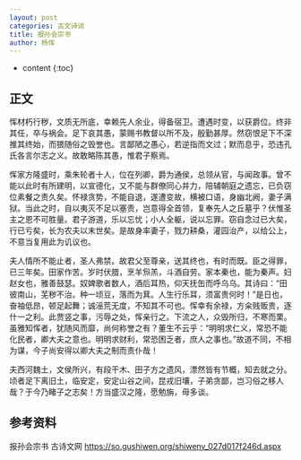 ```yaml
---
layout: post
categories: 古文诗词
title: 报孙会宗书
author: 杨恽
---
```

* content
{:toc}

## 正文

恽材朽行秽，文质无所底，幸赖先人余业，得备宿卫。遭遇时变，以获爵位。终非其任，卒与祸会。足下哀其愚，蒙赐书教督以所不及，殷勤甚厚。然窃恨足下不深推其终始，而猥随俗之毁誉也。言鄙陋之愚心，若逆指而文过；默而息乎，恐违孔氏各言尔志之义。故敢略陈其愚，惟君子察焉。

恽家方隆盛时，乘朱轮者十人，位在列卿，爵为通侯，总领从官，与闻政事。曾不能以此时有所建明，以宣德化，又不能与群僚同心并力，陪辅朝庭之遗忘，已负窃位素餐之责久矣。怀禄贪势，不能自退，遂遭变故，横被口语，身幽北阙，妻子满狱。当此之时，自以夷灭不足以塞责，岂意得全首领，复奉先人之丘墓乎？伏惟圣主之恩不可胜量。君子游道，乐以忘忧；小人全躯，说以忘罪。窃自念过已大矣，行已亏矣，长为农夫以末世矣。是故身率妻子，戮力耕桑，灌园治产，以给公上，不意当复用此为讥议也。

夫人情所不能止者，圣人弗禁。故君父至尊亲，送其终也，有时而既。臣之得罪，已三年矣。田家作苦。岁时伏腊，烹羊炰羔，斗酒自劳。家本秦也，能为秦声。妇赵女也，雅善鼓瑟。奴婢歌者数人，酒后耳热，仰天抚缶而呼乌乌。其诗曰：“田彼南山，芜秽不治。种一顷豆，落而为萁。人生行乐耳，须富贵何时！”是日也，奋袖低昂，顿足起舞；诚滛荒无度，不知其不可也。恽幸有余禄，方籴贱贩贵，逐什一之利。此贾竖之事，污辱之处，恽亲行之。下流之人，众毁所归，不寒而栗。虽雅知恽者，犹随风而靡，尚何称誉之有？董生不云乎：“明明求仁义，常恐不能化民者，卿大夫之意也。明明求财利，常恐困乏者，庶人之事也。”故道不同，不相为谋，今子尚安得以卿大夫之制而责仆哉！

夫西河魏土，文侯所兴，有段干木、田子方之遗风，漂然皆有节概，知去就之分。顷者足下离旧土，临安定，安定山谷之间，昆戎旧壤，子弟贪鄙，岂习俗之移人哉？于今乃睹子之志矣！方当盛汉之隆，愿勉旃，毋多谈。

## 参考资料

报孙会宗书  古诗文网 <https://so.gushiwen.org/shiwenv_027d017f246d.aspx>

